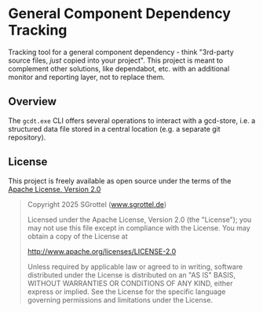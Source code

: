 # General Component Dependency Tracking

Tracking tool for a general component dependency - think "3rd-party source files, _just_ copied into your project".
This project is meant to complement other solutions, like dependabot, etc. with an additional monitor and reporting layer, not to replace them.


## Overview

The `gcdt.exe` CLI offers several operations to interact with a gcd-store, i.e. a structured data file stored in a central location (e.g. a separate git repository).


## License
This project is freely available as open source under the terms of the [Apache License, Version 2.0](LICENSE)

> Copyright 2025 SGrottel (www.sgrottel.de)
>
> Licensed under the Apache License, Version 2.0 (the "License");
> you may not use this file except in compliance with the License.
> You may obtain a copy of the License at
>
> http://www.apache.org/licenses/LICENSE-2.0
>
> Unless required by applicable law or agreed to in writing, software
> distributed under the License is distributed on an "AS IS" BASIS,
> WITHOUT WARRANTIES OR CONDITIONS OF ANY KIND, either express or implied.
> See the License for the specific language governing permissions and
> limitations under the License.
